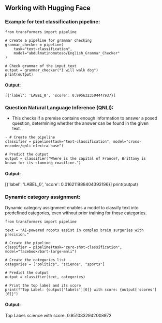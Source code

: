 ## Working with Hugging Face

### Example for text classification pipeline:
```
from transformers import pipeline

# Create a pipeline for grammar checking
grammar_checker = pipeline(
    task="text-classification",
    model="abdulmatinomotoso/English_Grammar_Checker"
)

# Check grammar of the input text
output = grammar_checker("I will walk dog")
print(output)
```

#### Output:
    [{'label': 'LABEL_0', 'score': 0.9956323504447937}]

### Question Natural Language Inference (QNLI):
- This checks if a premise contains enough information to answer a posed question, determining whether the answer can be found in the given text.

```
- # Create the pipeline
classifier = pipeline(task="text-classification", model="cross-encoder/qnli-electra-base")

# Predict the output
output = classifier("Where is the capital of France?, Brittany is known for its stunning coastline.")
```
#### Output:
[{'label': 'LABEL_0', 'score': 0.016211988404393196}]
print(output)

### Dynamic category assignment:
Dynamic category assignment enables a model to classify text into predefined categories, even without prior training for those categories.

```
from transformers import pipeline

text = "AI-powered robots assist in complex brain surgeries with precision."

# Create the pipeline
classifier = pipeline(task="zero-shot-classification", model="facebook/bart-large-mnli")

# Create the categories list
categories = ["politics", "science", "sports"]

# Predict the output
output = classifier(text, categories)

# Print the top label and its score
print(f"Top Label: {output['labels'][0]} with score: {output['scores'][0]}")
```
#### Output:
Top Label: science with score: 0.9510332942008972
